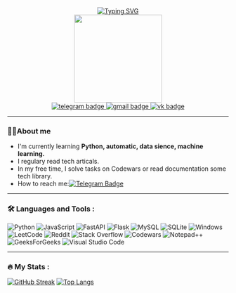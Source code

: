 <div id='header' align='center'>
  <div id='about'>
    <a href="https://git.io/typing-svg"><img src="https://readme-typing-svg.herokuapp.com?font=Fira+Code&weight=600&duration=1000&pause=500&color=F382F7&multiline=true&repeat=true&width=470&height=54&lines=Hey%2C+I'm+Daniil;Backend+developer+from+Saint-Petersburg" alt="Typing SVG" /></a>
  </div>
  <img src='https://media.giphy.com/media/RbDKaczqWovIugyJmW/giphy.gif' width=200>
  <div id='badges'>
    <a href='https://t.me/kislud'>
      <img src='https://img.shields.io/badge/Telegram-blue?logo=telegram&logoColor=white&style=for-the-badge' alt='telegram badge'/>
    </a>
    <a href='https://mail.google.com/mail/u/0/#inbox?compose=DmwnWrRlQqVCvgZXMwNgCtWlPgxFRLkbLDDkFNjLsjCmHXzntTSWWRdtnNGSphFSlBQjShHzcWmV'>
      <img src='https://img.shields.io/badge/Gmail-red?logo=gmail&logoColor=white&style=for-the-badge' alt='gmail badge'/>
    </a>
    <a href='https://vk.com/mertvee_vseh_zhyvyh'>
      <img src='https://img.shields.io/badge/vk-blue?logo=vk&logoColor=white&style=for-the-badge' alt='vk badge'/>
    </a>
  </div>
</div>

---

### :man_technologist:About me
- I'm currently learning **Python, automatic, data sience, machine learning.**
- I regulary read tech articals.
- In my free time, I solve tasks on Codewars or read documentation some tech library.
- How to reach me:[![Telegram Badge](https://img.shields.io/badge/Telegram-blue?logo=telegram&logoColor=white&style=for-the-badge)](https://t.me/kislud)

---

### :hammer_and_wrench: Languages and Tools :
![Python](https://img.shields.io/badge/python-3670A0?style=for-the-badge&logo=python&logoColor=ffdd54)
![JavaScript](https://img.shields.io/badge/javascript-%23323330.svg?style=for-the-badge&logo=javascript&logoColor=%23F7DF1E)
![FastAPI](https://img.shields.io/badge/FastAPI-005571?style=for-the-badge&logo=fastapi)
![Flask](https://img.shields.io/badge/flask-%23000.svg?style=for-the-badge&logo=flask&logoColor=white)
![MySQL](https://img.shields.io/badge/mysql-%2300f.svg?style=for-the-badge&logo=mysql&logoColor=white)
![SQLite](https://img.shields.io/badge/sqlite-%2307405e.svg?style=for-the-badge&logo=sqlite&logoColor=white)
![Windows](https://img.shields.io/badge/Windows-0078D6?style=for-the-badge&logo=windows&logoColor=white)
![LeetCode](https://img.shields.io/badge/LeetCode-000000?style=for-the-badge&logo=LeetCode&logoColor=#d16c06)
![Reddit](https://img.shields.io/badge/Reddit-%23FF4500.svg?style=for-the-badge&logo=Reddit&logoColor=white)
![Stack Overflow](https://img.shields.io/badge/-Stackoverflow-FE7A16?style=for-the-badge&logo=stack-overflow&logoColor=white)
![Codewars](https://img.shields.io/badge/Codewars-B1361E?style=for-the-badge&logo=codewars&logoColor=grey)
![Notepad++](https://img.shields.io/badge/Notepad++-90E59A.svg?style=for-the-badge&logo=notepad%2b%2b&logoColor=black)
![GeeksForGeeks](https://img.shields.io/badge/GeeksforGeeks-gray?style=for-the-badge&logo=geeksforgeeks&logoColor=35914c)
![Visual Studio Code](https://img.shields.io/badge/Visual%20Studio%20Code-0078d7.svg?style=for-the-badge&logo=visual-studio-code&logoColor=white)

---

### :fire: My Stats :
[![GitHub Streak](https://streak-stats.demolab.com/?user=MishkaTrusishka&theme=dark)](https://git.io/streak-stats)
[![Top Langs](https://github-readme-stats.vercel.app/api/top-langs/?username=MishkaTrusishka&layout=compact&theme=vision-friendly-dark)](https://github.com/anuraghazra/github-readme-stats)
